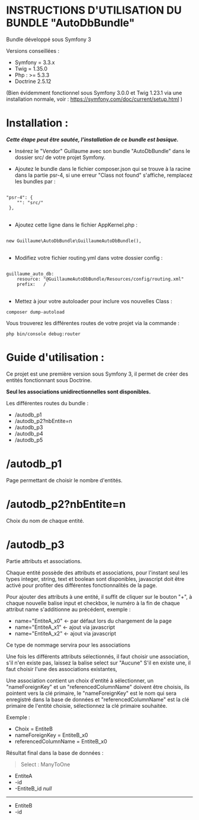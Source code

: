 INSTRUCTIONS D'UTILISATION DU BUNDLE "AutoDbBundle"
===================================================

Bundle développé sous Symfony 3

Versions conseillées : 

* Symfony = 3.3.x
* Twig = 1.35.0
* Php : >= 5.3.3
* Doctrine 2.5.12

(Bien évidemment fonctionnel sous Symfony 3.0.0 et Twig 1.23.1 via une installation normale, voir : https://symfony.com/doc/current/setup.html )

Installation : 
==============

_**Cette étape peut être sautée, l'installation de ce bundle est basique.**_

- Insérez le "Vendor" Guillaume avec son bundle "AutoDbBundle" dans le dossier src/ de votre projet Symfony.

- Ajoutez le bundle dans le fichier composer.json qui se trouve à la racine dans la partie psr-4, si une erreur "Class not found" s'affiche, remplacez les bundles par :

<pre>
<code>
"psr-4": {
    "": "src/"
 },
</code>
</pre>

- Ajoutez cette ligne dans le fichier AppKernel.php : 

<pre>
<code>
new Guillaume\AutoDbBundle\GuillaumeAutoDbBundle(),
</code>
</pre>

- Modifiez votre fichier routing.yml dans votre dossier config :

<pre>
<code>
guillaume_auto_db:
    resource: "@GuillaumeAutoDbBundle/Resources/config/routing.xml"
    prefix:   /
</code>
</pre>

- Mettez à jour votre autoloader pour inclure vos nouvelles Class :
<pre><code>composer dump-autoload</code></pre>

Vous trouverez les différentes routes de votre projet via la commande :
<pre><code>php bin/console debug:router</code></pre>

Guide d'utilisation : 
=============

Ce projet est une première version sous Symfony 3, il permet de créer des entités fonctionnant sous Doctrine.

**Seul les associations unidirectionnelles sont disponibles.**

Les différentes routes du bundle : 

* /autodb_p1
* /autodb_p2?nbEntite=n
* /autodb_p3
* /autodb_p4
* /autodb_p5

/autodb_p1
==========

Page permettant de choisir le nombre d'entités.

/autodb_p2?nbEntite=n
=====================

Choix du nom de chaque entité.

/autodb_p3
==========

Partie attributs et associations.

Chaque entité possède des attributs et associations, pour l'instant seul les types integer, string, text et boolean sont disponibles, javascript doit être activé pour profiter des différentes fonctionnalités de la page.

Pour ajouter des attributs à une entité, il suffit de cliquer sur le bouton "+", à chaque nouvelle balise input et checkbox, le numéro à la fin de chaque attribut name s'additionne au précédent, exemple :
- name="EntiteA_x0" <- par défaut lors du chargement de la page
- name="EntiteA_x1" <- ajout via javascript
- name="EntiteA_x2" <- ajout via javascript

Ce type de nommage servira pour les associations

Une fois les différents attributs sélectionnés, il faut choisir une association, s'il n'en existe pas, laissez la balise select sur "Aucune"
S'il en existe une, il faut choisir l'une des associations existantes,

Une association contient un choix d'entité à sélectionner, un "nameForeignKey" et un "referencedColumnName" doivent être choisis, ils pointent vers la clé primaire, le "nameForeignKey" est le nom qui sera enregistré dans la base de données et "referencedColumnName" est la clé primaire de l'entité choisie, sélectionnez la clé primaire souhaitée.


Exemple : 
* Choix = EntiteB
* nameForeignKey = EntiteB_x0
* referencedColumnName = EntiteB_x0

Résultat final dans la base de données :

> Select : ManyToOne

* EntiteA
* -id
* -EntiteB_id _null_
-------------------
* EntiteB
* -id
